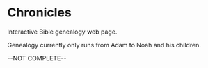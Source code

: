 # Chronicles
Interactive Bible genealogy web page.

Genealogy currently only runs from Adam to Noah and his children.

--NOT COMPLETE--